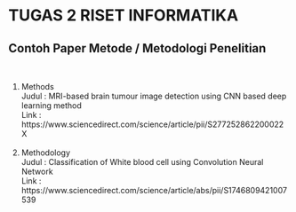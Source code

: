 <h1>TUGAS 2 RISET INFORMATIKA</h1>
<h2>Contoh Paper Metode / Metodologi Penelitian</h2><br>

<ol>
  <li>
    Methods<br> 
    Judul : MRI-based brain tumour image detection using CNN based deep learning method <br>
    Link : https://www.sciencedirect.com/science/article/pii/S277252862200022X
  </li><br>
  <li>
    Methodology <br>
    Judul : Classification of White blood cell using Convolution Neural Network <br>
    Link : https://www.sciencedirect.com/science/article/abs/pii/S1746809421007539
  </li>
</ol>
